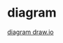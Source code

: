 # diagram

[diagram draw.io](https://app.diagrams.net?lightbox=1&highlight=0000ff&edit=_blank&layers=1&nav=1&title=restockchicago-db#Uhttps%3A%2F%2Fraw.githubusercontent.com%2Fendorphin82%2Frestockchicago%2Fmaster%2Fserver_api%2Frestockchicago-db)
